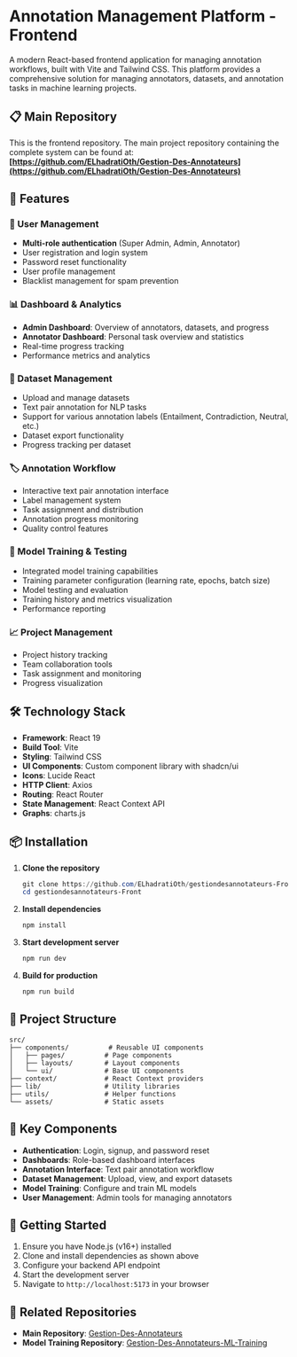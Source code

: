 # Annotation Management Platform - Frontend

A modern React-based frontend application for managing annotation workflows, built with Vite and Tailwind CSS. This platform provides a comprehensive solution for managing annotators, datasets, and annotation tasks in machine learning projects.

## 📋 Main Repository

This is the frontend repository. The main project repository containing the complete system can be found at:
**[https://github.com/ELhadratiOth/Gestion-Des-Annotateurs](https://github.com/ELhadratiOth/Gestion-Des-Annotateurs)**

## 🚀 Features

### 👥 User Management

- **Multi-role authentication** (Super Admin, Admin, Annotator)
- User registration and login system
- Password reset functionality
- User profile management
- Blacklist management for spam prevention

### 📊 Dashboard & Analytics

- **Admin Dashboard**: Overview of annotators, datasets, and progress
- **Annotator Dashboard**: Personal task overview and statistics
- Real-time progress tracking
- Performance metrics and analytics

### 📄 Dataset Management

- Upload and manage datasets
- Text pair annotation for NLP tasks
- Support for various annotation labels (Entailment, Contradiction, Neutral, etc.)
- Dataset export functionality
- Progress tracking per dataset

### 🏷️ Annotation Workflow

- Interactive text pair annotation interface
- Label management system
- Task assignment and distribution
- Annotation progress monitoring
- Quality control features

### 🤖 Model Training & Testing

- Integrated model training capabilities
- Training parameter configuration (learning rate, epochs, batch size)
- Model testing and evaluation
- Training history and metrics visualization
- Performance reporting

### 📈 Project Management

- Project history tracking
- Team collaboration tools
- Task assignment and monitoring
- Progress visualization

## 🛠️ Technology Stack

- **Framework**: React 19
- **Build Tool**: Vite
- **Styling**: Tailwind CSS
- **UI Components**: Custom component library with shadcn/ui
- **Icons**: Lucide React
- **HTTP Client**: Axios
- **Routing**: React Router
- **State Management**: React Context API
- **Graphs**: charts.js

## 📦 Installation

1. **Clone the repository**

   ```powershell
   git clone https://github.com/ELhadratiOth/gestiondesannotateurs-Front
   cd gestiondesannotateurs-Front
   ```

2. **Install dependencies**

   ```powershell
   npm install
   ```

3. **Start development server**

   ```powershell
   npm run dev
   ```

4. **Build for production**
   ```powershell
   npm run build
   ```


## 📁 Project Structure

```
src/
├── components/          # Reusable UI components
│   ├── pages/          # Page components
│   ├── layouts/        # Layout components
│   └── ui/             # Base UI components
├── context/            # React Context providers
├── lib/                # Utility libraries
├── utils/              # Helper functions
└── assets/             # Static assets
```

## 🎯 Key Components

- **Authentication**: Login, signup, and password reset
- **Dashboards**: Role-based dashboard interfaces
- **Annotation Interface**: Text pair annotation workflow
- **Dataset Management**: Upload, view, and export datasets
- **Model Training**: Configure and train ML models
- **User Management**: Admin tools for managing annotators

## 🚀 Getting Started

1. Ensure you have Node.js (v16+) installed
2. Clone and install dependencies as shown above
3. Configure your backend API endpoint
4. Start the development server
5. Navigate to `http://localhost:5173` in your browser


## 🔗 Related Repositories

- **Main Repository**: [Gestion-Des-Annotateurs](https://github.com/ELhadratiOth/Gestion-Des-Annotateurs)
- **Model Training Repository**: [Gestion-Des-Annotateurs-ML-Training](https://github.com/ELhadratiOth/Gestion-Annotators-ML-Service)